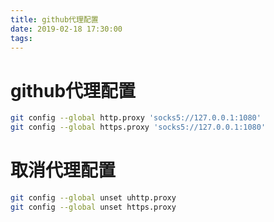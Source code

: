 ```yaml
---
title: github代理配置
date: 2019-02-18 17:30:00
tags:
---
```


# github代理配置

```bash
git config --global http.proxy 'socks5://127.0.0.1:1080'
git config --global https.proxy 'socks5://127.0.0.1:1080'
```

# 取消代理配置

```bash
git config --global unset uhttp.proxy
git config --global unset https.proxy
```